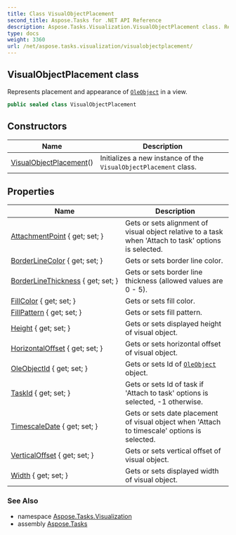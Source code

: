 ```yaml
---
title: Class VisualObjectPlacement
second_title: Aspose.Tasks for .NET API Reference
description: Aspose.Tasks.Visualization.VisualObjectPlacement class. Represents placement and appearance of OleObject in a view
type: docs
weight: 3360
url: /net/aspose.tasks.visualization/visualobjectplacement/
---
```

## VisualObjectPlacement class

Represents placement and appearance of [`OleObject`](../../aspose.tasks/oleobject/) in a view.

```csharp
public sealed class VisualObjectPlacement
```

## Constructors

| Name | Description |
| --- | --- |
| [VisualObjectPlacement](visualobjectplacement/)() | Initializes a new instance of the `VisualObjectPlacement` class. |

## Properties

| Name | Description |
| --- | --- |
| [AttachmentPoint](../../aspose.tasks.visualization/visualobjectplacement/attachmentpoint/) { get; set; } | Gets or sets alignment of visual object relative to a task when 'Attach to task' options is selected. |
| [BorderLineColor](../../aspose.tasks.visualization/visualobjectplacement/borderlinecolor/) { get; set; } | Gets or sets border line color. |
| [BorderLineThickness](../../aspose.tasks.visualization/visualobjectplacement/borderlinethickness/) { get; set; } | Gets or sets border line thickness (allowed values are 0 - 5). |
| [FillColor](../../aspose.tasks.visualization/visualobjectplacement/fillcolor/) { get; set; } | Gets or sets fill color. |
| [FillPattern](../../aspose.tasks.visualization/visualobjectplacement/fillpattern/) { get; set; } | Gets or sets fill pattern. |
| [Height](../../aspose.tasks.visualization/visualobjectplacement/height/) { get; set; } | Gets or sets displayed height of visual object. |
| [HorizontalOffset](../../aspose.tasks.visualization/visualobjectplacement/horizontaloffset/) { get; set; } | Gets or sets horizontal offset of visual object. |
| [OleObjectId](../../aspose.tasks.visualization/visualobjectplacement/oleobjectid/) { get; set; } | Gets or sets Id of [`OleObject`](../../aspose.tasks/oleobject/) object. |
| [TaskId](../../aspose.tasks.visualization/visualobjectplacement/taskid/) { get; set; } | Gets or sets Id of task if 'Attach to task' options is selected, -1 otherwise. |
| [TimescaleDate](../../aspose.tasks.visualization/visualobjectplacement/timescaledate/) { get; set; } | Gets or sets date placement of visual object when 'Attach to timescale' options is selected. |
| [VerticalOffset](../../aspose.tasks.visualization/visualobjectplacement/verticaloffset/) { get; set; } | Gets or sets vertical offset of visual object. |
| [Width](../../aspose.tasks.visualization/visualobjectplacement/width/) { get; set; } | Gets or sets displayed width of visual object. |

### See Also

* namespace [Aspose.Tasks.Visualization](../../aspose.tasks.visualization/)
* assembly [Aspose.Tasks](../../)


